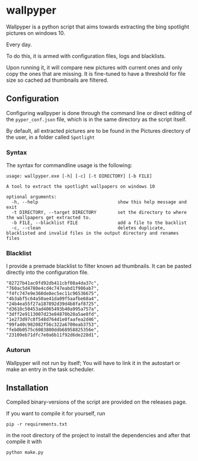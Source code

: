 # wallpyper

Wallpyper is a python script that aims towards extracting the bing spotlight pictures on windows 10.

Every day.

To do this, it is armed with configuration files, logs and blacklists.

Upon running it, it will compare new pictures with current ones and only copy the ones that are missing.
It is fine-tuned to have a threshold for file size so cached ad thumbnails are filtered.

## Configuration
Configuring wallpyper is done through the command line or direct editing of the `pyper_conf.json` file, 
which is in the same directory as the script itself.

By default, all extracted pictures are to be found in the Pictures directory of the user, in a folder called `Spotlight`

### Syntax

The syntax for commandline usage is the following:
```
usage: wallpyper.exe [-h] [-c] [-t DIRECTORY] [-b FILE]

A tool to extract the spotlight wallpapers on windows 10

optional arguments:
  -h, --help                              show this help message and exit
  -t DIRECTORY, --target DIRECTORY        set the directory to where the wallpapers get extracted to.
  -b FILE, --blacklist FILE               add a file to the backlist
  -c, --clean                             deletes duplicate, blacklisted and invalid files in the output directory and renames files
```
### Blacklist

I provide a premade blacklist to filter known ad thumbnails. It can be pasted directly into the configuration file.
```
"82727b41ac0fd92db411cbf08a4da37c",
"760ac5d4780e4cd4c747eabd1f986ab7",
"f4fc747e9e360de8ec5ec11c96536675",
"4b3abf5c64a50ae41da09f5aafbe68a4",
"24b4ea55f27a187892d39d4b8faf8725",
"d3610c50453ad4065493b40a995a757a",
"3dff2e9113007d23e84870b20a5ae8fd",
"1e273d97c8f548d764d1e0faafea2d46",
"99fa40c982082f56c322a6700eab3753",
"feb0b0575c6083800ddb68958825356e",
"23109eb71dfc7e0a6b11f92d6de228d1",
```
### Autorun

Wallpyper will not run by itself; You will have to link it in the autostart or make an entry in the task scheduler.

## Installation
Compiled binary-versions of the script are provided on the releases page.

If you want to compile it for yourself, run 
```
pip -r requirements.txt
``` 
in the root directory of the project to install the dependencies and after that compile it with
```
python make.py
```

